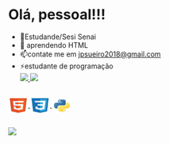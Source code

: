 # Olá, pessoal!!!
- 🔭Estudande/Sesi Senai
- 🌱 aprendendo HTML 
- 📫contate me em jpsueiro2018@gmail.com
- ⚡estudante de programação
  <div>
  <a href="https://github.com/joaopedro261">
  <img height="180em" src="https://github-readme-stats.vercel.app/api?username=joaopedro261&show_icons=true&theme=vue-dark&include_all_commits=true&count_private=true"/>
  <img height="180em" src="https://github-readme-stats.vercel.app/api/top-langs/?username=joaopedro261&layout=compact&langs_count=16&theme=vue-dark"/>
</div>
<div style="display: inline_block"><br>
  
  <img align="center" alt="Rafa-HTML" height="30" width="40" src="https://raw.githubusercontent.com/devicons/devicon/master/icons/html5/html5-original.svg">
  <img align="center" alt="Rafa-CSS" height="30" width="40" src="https://raw.githubusercontent.com/devicons/devicon/master/icons/css3/css3-original.svg">
  <img align="center" alt="Rafa-Python" height="30" width="40" src="https://raw.githubusercontent.com/devicons/devicon/master/icons/python/python-original.svg">
</div>

##
<div>
  <a href="https://instagram.com/rafaballerini" target="_blank"><img src="https://img.shields.io/badge/-Instagram-%23E4405F?style=for-the-badge&logo=instagram&logoColor=white" target="_blank"></a>
</div>

